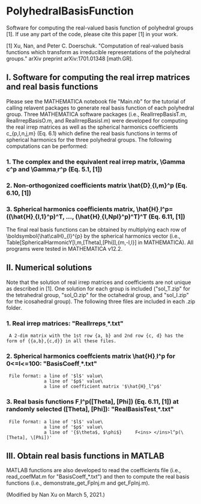 # PolyhedralBasisFunction
Software for computing the real-valued basis function of polyhedral groups [1]. If use any part of the code, please cite this paper [1] in your work.

[1] Xu, Nan, and Peter C. Doerschuk. "Computation of real-valued basis functions which transform as irreducible representations of the polyhedral groups." arXiv preprint arXiv:1701.01348 [math.GR].

## I. Software for computing the real irrep matrices and real basis functions
Please see the MATHEMATICA notebook file "Main.nb" for the tutorial of calling relavent packages to generate real basis function of each polyhedral group. Three MATHEMATICA software packages (i.e., RealIrrepBasisT.m, RealIrrepBasisO.m, and RealIrrepBasisI.m) were developed for computing the real irrep matrices as well as the spherical harmonics coefficients c_{p,l,n,j,m} (Eq. 6.1) which define the real basis functions in terms of spherical harmonics for the three polyhedral groups. The following computations can be performed:
 ### 1. The complex and the equivalent real irrep matrix, \Gamma<ins> </ins>c^p and \Gamma<ins> </ins>r^p (Eq. 5.1, [1])
 ### 2. Non-orthogonized coefficients matrix \hat{D}<ins> </ins>{l,m}^p  (Eq. 6.10, [1])
 ### 3. Spherical harmonics coefficients matrix, \hat{H}<ins> </ins>l^p=((\hat{H}<ins> </ins>{l,1}^p)^T, ..., (\hat{H}<ins> </ins>{l,Npl}^p)^T)^T  (Eq. 6.11, [1])

The final real basis functions can be obtained by multiplying each row of \boldsymbol{\hat\calH}_{l}^{p} by the spherical harmonics vector (i.e., Table[SphericalHarmonicY[l,m,\[Theta],\[Phi]],{m,-l,l}] in MATHEMATICA). All programs were tested in MATHEMATICA v12.2.

## II. Numerical solutions
Note that the solution of real irrep matrices and coefficients are not unique as described in [1]. One solution for each group is included ("sol_T.zip" for the tetrahedral group, "sol_O.zip" for the octahedral group, and "sol_I.zip" for the icosahedral group). The following three files are included in each .zip folder.
 ### 1. Real irrep matrices: "RealIrreps<ins> </ins>*.txt"
     A 2-dim matrix with the 1st row {a, b} and 2nd row {c, d} has the form of {{a,b},{c,d}} in all these files.
 ### 2. Spherical harmonics coeffcients matrix \hat{H}<ins> </ins>l^p for 0<=l<=100: "BasisCoeff<ins> </ins>*.txt"
     File format: a line of '$l$' value\
                  a line of '$p$' value\
                  a line of coefficient matrix '$\hat{H}_l^p$'
 ### 3. Real basis functions F<ins> </ins>l^p(\[Theta], \[Phi]) (Eq. 6.11, [1]) at randomly selected (\[Theta], \[Phi]): "RealBasisTest<ins> </ins>*.txt"
     File format: a line of '$l$' value\
                  a line of '$p$' value\
                  a line of '{$\theta$, $\phi$}     F<ins> </ins>l^p(\[Theta], \[Phi])'

## III. Obtain real basis functions in MATLAB
MATLAB functions are also developed to read the coefficients file (i.e., read_coefMat.m for "BasisCoeff_*.txt") and then to compute the real basis functions (i.e., demonstrate_get_Fplnj.m and get_Fplnj.m). 

(Modified by Nan Xu on March 5, 2021.)
